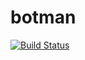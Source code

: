 # botman

[![Build Status](https://travis-ci.org/anykao/botman.svg?branch=master)](https://travis-ci.org/anykao/botman)
